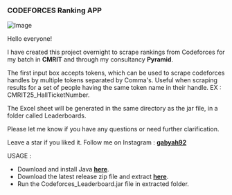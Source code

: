 ### CODEFORCES Ranking APP

![Image](https://github.com/gabyah92/CodeforcesRankingGUI/assets/22296232/eba8fb68-9df6-46d3-8114-ceb9408114c9>)

Hello everyone!

I have created this project overnight to scrape rankings from Codeforces for my batch in **CMRIT** and through my consultancy **Pyramid**.

The first input box accepts tokens, which can be used to scrape codeforces handles by multiple tokens separated by Comma's. Useful when scraping results for a set of people having the same token name in their handle. EX : CMRIT25_HallTicketNumber.

The Excel sheet will be generated in the same directory as the jar file, in a folder called Leaderboards.

Please let me know if you have any questions or need further clarification.

Leave a star if you liked it. Follow me on Instagram : **[gabyah92](instagram.com/gabyah92)**

USAGE : 
- Download and install Java **[here](https://www.java.com/en/download)**.
- Download the latest release zip file and extract **[here](https://github.com/gabyah92/CodeforcesRankingGUI/releases)**. 
- Run the Codeforces_Leaderboard.jar file in extracted folder.
